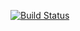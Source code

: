 [![Build Status](https://travis-ci.org/emilssolmanis/tapes.svg?branch=develop)](https://travis-ci.org/emilssolmanis/tapes)
